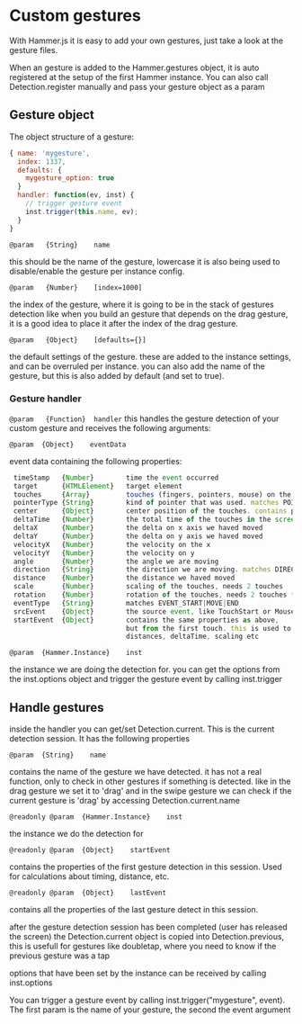 # Custom gestures

With Hammer.js it is easy to add your own gestures, just take a look at the gesture files.

When an gesture is added to the Hammer.gestures object, it is auto registered
at the setup of the first Hammer instance. You can also call Detection.register
manually and pass your gesture object as a param

## Gesture object

The object structure of a gesture:

````js
{ name: 'mygesture',
  index: 1337,
  defaults: {
	mygesture_option: true
  }
  handler: function(ev, inst) {
	// trigger gesture event
	inst.trigger(this.name, ev);
  }
}
````

`@param   {String}    name`

this should be the name of the gesture, lowercase
it is also being used to disable/enable the gesture per instance config.

`@param   {Number}    [index=1000]`

the index of the gesture, where it is going to be in the stack of gestures detection
like when you build an gesture that depends on the drag gesture, it is a good
idea to place it after the index of the drag gesture.

`@param   {Object}    [defaults={}]`

the default settings of the gesture. these are added to the instance settings,
and can be overruled per instance. you can also add the name of the gesture,
but this is also added by default (and set to true).


### Gesture handler
`@param   {Function}  handler`
this handles the gesture detection of your custom gesture and receives the
following arguments:

`@param  {Object}    eventData`

event data containing the following properties:
````js
 timeStamp   {Number}        time the event occurred
 target      {HTMLElement}   target element
 touches     {Array}         touches (fingers, pointers, mouse) on the screen
 pointerType {String}        kind of pointer that was used. matches POINTER_MOUSE|TOUCH
 center      {Object}        center position of the touches. contains pageX and pageY
 deltaTime   {Number}        the total time of the touches in the screen
 deltaX      {Number}        the delta on x axis we haved moved
 deltaY      {Number}        the delta on y axis we haved moved
 velocityX   {Number}        the velocity on the x
 velocityY   {Number}        the velocity on y
 angle       {Number}        the angle we are moving
 direction   {String}        the direction we are moving. matches DIRECTION_UP|DOWN|LEFT|RIGHT
 distance    {Number}        the distance we haved moved
 scale       {Number}        scaling of the touches, needs 2 touches
 rotation    {Number}        rotation of the touches, needs 2 touches *
 eventType   {String}        matches EVENT_START|MOVE|END
 srcEvent    {Object}        the source event, like TouchStart or MouseDown *
 startEvent  {Object}        contains the same properties as above,
                             but from the first touch. this is used to calculate
                             distances, deltaTime, scaling etc
````

`@param  {Hammer.Instance}    inst`

the instance we are doing the detection for. you can get the options from
the inst.options object and trigger the gesture event by calling inst.trigger


## Handle gestures

inside the handler you can get/set Detection.current. This is the current
detection session. It has the following properties

`@param  {String}    name`

contains the name of the gesture we have detected. it has not a real function,
only to check in other gestures if something is detected.
like in the drag gesture we set it to 'drag' and in the swipe gesture we can
check if the current gesture is 'drag' by accessing Detection.current.name


`@readonly
@param  {Hammer.Instance}    inst`

the instance we do the detection for

`@readonly
@param  {Object}    startEvent`

contains the properties of the first gesture detection in this session.
Used for calculations about timing, distance, etc.

`@readonly
@param  {Object}    lastEvent`

contains all the properties of the last gesture detect in this session.

after the gesture detection session has been completed (user has released the screen)
the Detection.current object is copied into Detection.previous,
this is usefull for gestures like doubletap, where you need to know if the
previous gesture was a tap

options that have been set by the instance can be received by calling inst.options

You can trigger a gesture event by calling inst.trigger("mygesture", event).
The first param is the name of your gesture, the second the event argument
